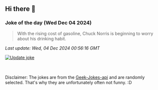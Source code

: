## Hi there 👋

### Joke of the day (Wed Dec 04 2024)
<!-- joke -->
>With the rising cost of gasoline, Chuck Norris is beginning to worry about his drinking habit.
<!-- /joke -->

*Last update: Wed, 04 Dec 2024 00:56:16 GMT*

[![Update joke](https://github.com/nclskfm/nclskfm/actions/workflows/joke.yml/badge.svg)](https://github.com/nclskfm/nclskfm/actions/workflows/joke.yml)

<br><br>
Disclaimer: The jokes are from the [Geek-Jokes-api](https://github.com/sameerkumar18/geek-joke-api) and are randomly selected. That's why they are unfortunately often not funny. :D

